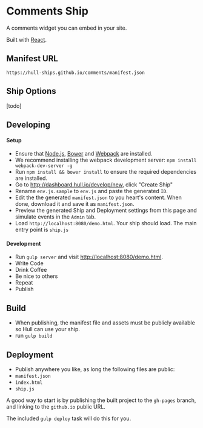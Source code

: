 Comments Ship
==========

A comments widget you can embed in your site.

Built with [React](http://facebook.github.io/react/). 

## Manifest URL

    https://hull-ships.github.io/comments/manifest.json

## Ship Options

[todo]

## Developing

#### Setup
- Ensure that [Node.js](http://nodejs.org), [Bower](http://bower.io/) and [Webpack](http://webpack.github.io) are installed.
- We recommend installing the webpack development server: `npm install webpack-dev-server -g`
- Run `npm install && bower install` to ensure the required dependencies are installed.
- Go to http://dashboard.hull.io/develop/new, click "Create Ship"
- Rename `env.js.sample` to `env.js` and paste the generated `ID`.
- Edit the the generated `manifest.json` to you heart's content. When done, download it and save it as `manifest.json`.
- Preview the generated Ship and Deployment settings from this page and simulate events in the `Admin` tab.
- Load `http://localhost:8080/demo.html`. Your ship should load. The main entry point is `ship.js`

#### Development
- Run `gulp server` and visit [http://localhost:8080/demo.html](http://localhost:8080/demo.html).
- Write Code
- Drink Coffee
- Be nice to others
- Repeat
- Publish

## Build
- When publishing, the manifest file and assets must be publicly available so Hull can use your ship.
- run `gulp build`

## Deployment
- Publish anywhere you like, as long the following files are public:
- `manifest.json`
- `index.html`
- `ship.js`
 
A good way to start is by publishing the built project to the `gh-pages` branch, and linking to the `github.io` public URL. 

The included `gulp deploy` task will do this for you.
